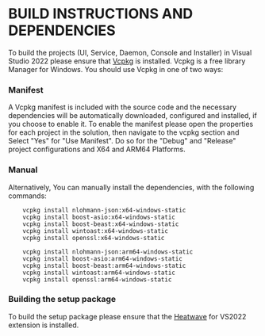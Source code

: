 # BUILD INSTRUCTIONS AND DEPENDENCIES
To build the projects (UI, Service, Daemon, Console and Installer) in Visual Studio 2022 please ensure that [Vcpkg](https://github.com/microsoft/vcpkg) is installed. Vcpkg is a free library Manager for Windows. You should use Vcpkg in one of two ways:

### Manifest
A Vcpkg manifest is included with the source code and the necessary dependencies will be automatically downloaded, configured and installed, if you choose to enable it. To enable the manifest please open the properties for each project in the solution, then 
navigate to the vcpkg section and Select "Yes" for "Use Manifest". Do so for the "Debug" and "Release" project configurations and X64 and ARM64 Platforms.

### Manual
Alternatively, You can manually install the dependencies, with the following commands:

		vcpkg install nlohmann-json:x64-windows-static
		vcpkg install boost-asio:x64-windows-static
		vcpkg install boost-beast:x64-windows-static
		vcpkg install wintoast:x64-windows-static
		vcpkg install openssl:x64-windows-static
  
  		vcpkg install nlohmann-json:arm64-windows-static
		vcpkg install boost-asio:arm64-windows-static
		vcpkg install boost-beast:arm64-windows-static
		vcpkg install wintoast:arm64-windows-static
		vcpkg install openssl:arm64-windows-static

### Building the setup package
To build the setup package please ensure that the [Heatwave](https://www.firegiant.com/docs/heatwave/) for VS2022 extension is installed.
